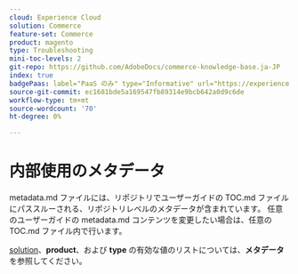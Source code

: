 ```yaml
---
cloud: Experience Cloud
solution: Commerce
feature-set: Commerce
product: magento
type: Troubleshooting
mini-toc-levels: 2
git-repo: https://github.com/AdobeDocs/commerce-knowledge-base.ja-JP
index: true
badgePaas: label="PaaS のみ" type="Informative" url="https://experienceleague.adobe.com/en/docs/commerce/user-guides/product-solutions" tooltip="Adobe Commerce on Cloud プロジェクト（Adobeが管理する PaaS インフラストラクチャ）およびオンプレミスプロジェクトにのみ適用されます。"
source-git-commit: ec1681bde5a169547fb89314e9bcb642a0d9c6de
workflow-type: tm+mt
source-wordcount: '70'
ht-degree: 0%

---
```



# 内部使用のメタデータ

metadata.md ファイルには、リポジトリでユーザーガイドの TOC.md ファイルにパススルーされる、リポジトリレベルのメタデータが含まれています。 任意のユーザーガイドの metadata.md コンテンツを変更したい場合は、任意の TOC.md ファイル内で行います。

[solution](https://experienceleague.adobe.com/docs/authoring-guide-exl/using/editing/user-guide-setup/metadata.html)、**product**、および **type** の有効な値のリストについては、**メタデータ** を参照してください。
